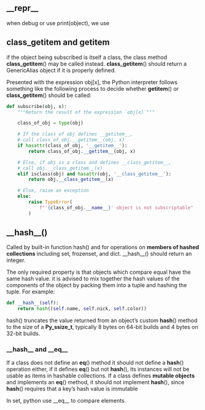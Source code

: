 ## \_\_repr\_\_
when debug or use print(object), we use 

## __class_getitem__ and __getitem__

if the object being subscribed is itself a class, the class method __class_getitem__() may be called instead. __class_getitem__() should return a GenericAlias object if it is properly defined.

Presented with the expression obj[x], the Python interpreter follows something like the following process to decide whether __getitem__() or __class_getitem__() should be called:

```python
def subscribe(obj, x):
    """Return the result of the expression `obj[x]`"""

    class_of_obj = type(obj)

    # If the class of obj defines __getitem__,
    # call class_of_obj.__getitem__(obj, x)
    if hasattr(class_of_obj, '__getitem__'):
        return class_of_obj.__getitem__(obj, x)

    # Else, if obj is a class and defines __class_getitem__,
    # call obj.__class_getitem__(x)
    elif isclass(obj) and hasattr(obj, '__class_getitem__'):
        return obj.__class_getitem__(x)

    # Else, raise an exception
    else:
        raise TypeError(
            f"'{class_of_obj.__name__}' object is not subscriptable"
        )
```


## \_\_hash\_\_()
Called by built-in function hash() and for operations on **members of hashed collections** including set, frozenset, and dict. \_\_hash\_\_() should return an integer.

The only required property is that objects which compare equal have the same hash value.
it is advised to mix together the hash values of the components of the object by packing them into a tuple and hashing the tuple.
For example:
```python
def __hash__(self):
    return hash((self.name, self.nick, self.color))
```

 hash() truncates the value returned from an object’s custom __hash__() method to the size of a **Py_ssize_t**, typically 8 bytes on 64-bit builds and 4 bytes on 32-bit builds.
 
 ### \_\_hash\_\_ and \_\_eq\_\_
 If a class does not define an __eq__() method it should not define a __hash__() operation either, if it defines __eq__() but not __hash__(), its instances will not be usable as items in hashable collections.
 If a class defines **mutable objects** and implements an __eq__() method, it should not implement __hash__(), since __hash__() requires that a key’s hash value is immutable
 
 In set, python use \_\_eq\_\_ to compare elements.
 